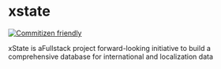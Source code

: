 # xstate
[![Commitizen friendly](https://img.shields.io/badge/commitizen-friendly-brightgreen.svg)](http://commitizen.github.io/cz-cli/)

xState is aFullstack project forward-looking initiative to build a comprehensive database for international and localization data
